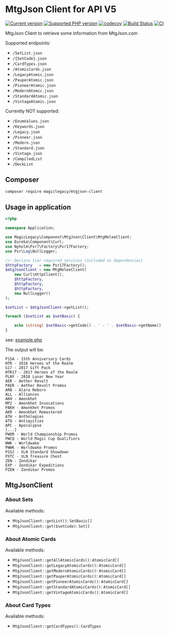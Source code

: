 # MtgJson Client for API V5

[![Current version](https://img.shields.io/packagist/v/magiclegacy/mtgjson-client.svg?logo=composer)](https://packagist.org/packages/magiclegacy/mtgjson-client)
[![Supported PHP version](https://img.shields.io/static/v1?logo=php&label=PHP&message=%5E7.3&color=777bb4)](https://packagist.org/packages/magiclegacy/mtgjson-client)
[![codecov](https://codecov.io/gh/MagicLegacy/mtgjson-client/branch/master/graph/badge.svg)](https://codecov.io/gh/MagicLegacy/mtgjson-client)
[![Build Status](https://travis-ci.org/MagicLegacy/mtgjson-client.svg?branch=master)](https://travis-ci.org/MagicLegacy/mtgjson-client)
[![CI](https://github.com/MagicLegacy/mtgjson-client/workflows/CI/badge.svg)](https://github.com/MagicLegacy/mtgjson-client/actions)

MtgJson Client to retrieve some information from MtgJson.com

Supported endpoints:
 * `/SetList.json`
 * `/{SetCode}.json`
 * `/CardTypes.json`
 * `/AtomicCards.json`
 * `/LegacyAtomic.json`
 * `/PauperAtomic.json`
 * `/PioneerAtomic.json`
 * `/ModernAtomic.json`
 * `/StandardAtomic.json`
 * `/VintageAtomic.json`

Currently NOT supported:
 * `/EnumValues.json`
 * `/Keywords.json`
 * `/Legacy.json`
 * `/Pioneer.json`
 * `/Modern.json`
 * `/Standard.json`
 * `/Vintage.json`
 * `/CompiledList`
 * `/DeckList`

## Composer
```bash
composer require magiclegacy/mtgjson-client
```

## Usage in application
```php
<?php

namespace Application;

use MagicLegacy\Component\MtgJson\Client\MtgMeleeClient;
use Eureka\Component\Curl;
use Nyholm\Psr7\Factory\Psr17Factory;
use Psr\Log\NullLogger;

//~ Declare tier required services (included as dependencies)
$httpFactory   = new Psr17Factory();
$mtgJsonClient = new MtgMeleeClient(
    new Curl\HttpClient(),
    $httpFactory,
    $httpFactory,
    $httpFactory,
    new NullLogger()
);

$setList = $mtgJsonClient->getList();

foreach ($setList as $setBasic) {

    echo (string) $setBasic->getCode() . ' - ' . $setBasic->getName() . PHP_EOL;
}
```
see: [example.php](./examples/SetList.php)

The output will be:
```text
P15A - 15th Anniversary Cards
HTR - 2016 Heroes of the Realm
G17 - 2017 Gift Pack
HTR17 - 2017 Heroes of the Realm
PLNY - 2018 Lunar New Year
AER - Aether Revolt
PAER - Aether Revolt Promos
ARB - Alara Reborn
ALL - Alliances
AKH - Amonkhet
MP2 - Amonkhet Invocations
PAKH - Amonkhet Promos
AKR - Amonkhet Remastered
ATH - Anthologies
ATQ - Antiquities
APC - Apocalypse
[...]
PWOR - World Championship Promos
PWCQ - World Magic Cup Qualifiers
WWK - Worldwake
PWWK - Worldwake Promos
PSS2 - XLN Standard Showdown
PXTC - XLN Treasure Chest
ZEN - Zendikar
EXP - Zendikar Expeditions
PZEN - Zendikar Promos
```

## MtgJsonClient

### About Sets

Available methods:
 * `MtgJsonClient::getList()`: `SetBasic[]`
 * `MtgJsonClient::get($setCode)`: `Set[]`
 
 
### About Atomic Cards

Available methods:
 * `MtgJsonClient::getAllAtomicCards()`: `AtomicCard[]`
 * `MtgJsonClient::getLegacyAtomicCards()`: `AtomicCard[]`
 * `MtgJsonClient::getModernAtomicCards()`: `AtomicCard[]`
 * `MtgJsonClient::getPauperAtomicCards()`: `AtomicCard[]`
 * `MtgJsonClient::getPioneerAtomicCards()`: `AtomicCard[]`
 * `MtgJsonClient::getStandardAtomicCards()`: `AtomicCard[]`
 * `MtgJsonClient::getVintageAtomicCards()`: `AtomicCard[]`
  
### About Card Types

Available methods:
 * `MtgJsonClient::getCardTypes()`: `CardTypes`
